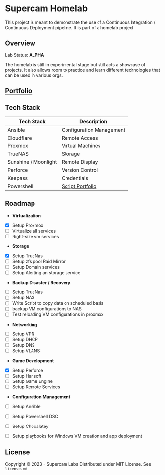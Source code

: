 # Supercam Homelab

This project is meant to demonstrate the use of a Continuous Integration / Continuous Deployment pipeline. It is part of a homelab project

## Overview
Lab Status: **ALPHA**

The homelab is still in experimental stage but still acts a showcase of projects.  It also allows room to practice and learn different technologies that can be used in various orgs.


## [Portfolio](https://supercam.github.io/greybox/)


## Tech Stack

| Tech Stack | Description |
| --- | --- |
| Ansible | Configuration Management |
| Cloudflare | Remote Access |
| Proxmox | Virtual Machines |
| TrueNAS | Storage |
| Sunshine / Moonlight | Remote Display |
| Perforce | Version Control |
| Keepass | Credentials |
| Powershell | [Script Portfolio](https://github.com/supercam/greybox/tree/main/homelab_platform/powershell) |

## Roadmap

- **Virtualization**
- [x] Setup Proxmox
- [ ] Virtualize all services
- [ ] Right-size vm services

- **Storage**
- [x] Setup TrueNas
- [ ] Setup zfs pool Raid Mirror
- [ ] Setup Domain services
- [ ] Setup Alerting an storage service

- **Backup Disaster / Recovery**
- [ ] Setup TrueNas
- [ ] Setup NAS
- [ ] Write Script to copy data on scheduled basis
- [ ] backup VM configurations to NAS
- [ ] Test reloading VM configurations in proxmox

- **Networking**
- [ ] Setup VPN
- [ ] Setup DHCP
- [ ] Setup DNS
- [ ] Setup VLANS

- **Game Development**
- [x] Setup Perforce
- [ ] Setup Hansoft
- [ ] Setup Game Engine
- [ ] Setup Remote Services

- **Configuration Management**
- [ ] Setup Ansible
- [ ] Setup Powershell DSC
- [ ] Setup Chocalatey
- [ ] Setup playbooks for Windows VM creation and app deployment


## License
Copyright © 2023 - Supercam Labs
Distributed under MIT License.  See `license.md`
